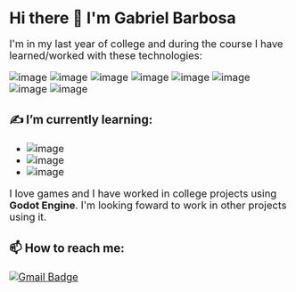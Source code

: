 # Hi there 👋 I'm Gabriel Barbosa
<font size="4">

I'm in my last year of college and during the course I have learned/worked with these technologies:

![image](https://img.shields.io/badge/C%2B%2B-00599C?style=for-the-badge&logo=c%2B%2B&logoColor=white)
![image](https://img.shields.io/badge/Java-ED8B00?style=for-the-badge&logo=java&logoColor=white)
![image](https://img.shields.io/badge/Python-14354C?style=for-the-badge&logo=python&logoColor=white)
![image](https://img.shields.io/badge/JavaScript-323330?style=for-the-badge&logo=javascript&logoColor=F7DF1E)
![image](https://img.shields.io/badge/HTML-239120?style=for-the-badge&logo=html5&logoColor=white)
![image](https://img.shields.io/badge/CSS-239120?&style=for-the-badge&logo=css3&logoColor=white)
![image](https://img.shields.io/badge/Spring-6DB33F?style=for-the-badge&logo=spring&logoColor=white)
![image](https://img.shields.io/badge/MySQL-00000F?style=for-the-badge&logo=mysql&logoColor=white)


### ✍ I’m currently learning:
- ![image](https://img.shields.io/badge/React-20232A?style=for-the-badge&logo=react&logoColor=61DAFB)
- ![image](https://img.shields.io/badge/TypeScript-007ACC?style=for-the-badge&logo=typescript&logoColor=white)
- ![image](https://img.shields.io/badge/Node.js-43853D?style=for-the-badge&logo=node.js&logoColor=white)

<p>
  I love games and I have worked in college projects using <strong> Godot Engine</strong>. I'm looking foward to work in other projects using it.
</p>

### 📫 How to reach me:

[![Gmail Badge](https://img.shields.io/badge/-gbarbosad.ss@gmail.com-D14836?style=for-the-badge&logo=Gmail&logoColor=white&link=mailto:gbarbosad.ss@gmail.com)](mailto:gbarbosad.ss@gmail.com)
</font>
